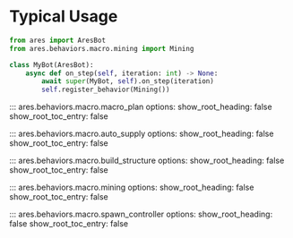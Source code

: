 # Typical Usage
```py
from ares import AresBot
from ares.behaviors.macro.mining import Mining

class MyBot(AresBot):
    async def on_step(self, iteration: int) -> None:
        await super(MyBot, self).on_step(iteration)
        self.register_behavior(Mining())
```

::: ares.behaviors.macro.macro_plan
    options:
        show_root_heading: false
        show_root_toc_entry: false 

::: ares.behaviors.macro.auto_supply
    options:
        show_root_heading: false
        show_root_toc_entry: false 

::: ares.behaviors.macro.build_structure
    options:
        show_root_heading: false
        show_root_toc_entry: false 

::: ares.behaviors.macro.mining
    options:
        show_root_heading: false
        show_root_toc_entry: false 

::: ares.behaviors.macro.spawn_controller
    options:
        show_root_heading: false
        show_root_toc_entry: false 

